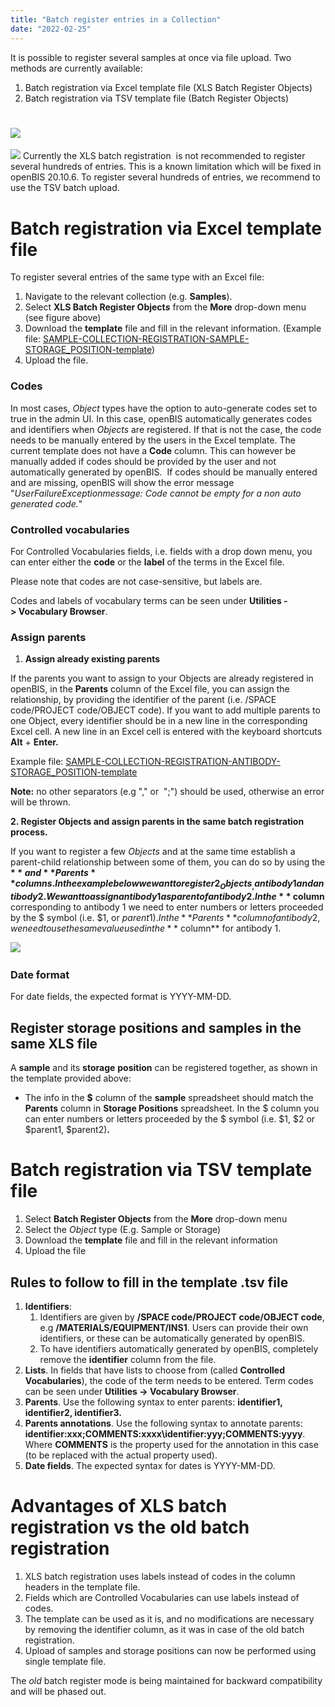 ```yaml
---
title: "Batch register entries in a Collection"
date: "2022-02-25"
---
```


It is possible to register several samples at once via file upload. Two methods are currently available:

1. Batch registration via Excel template file (XLS Batch Register Objects)
2. Batch registration via TSV template file (Batch Register Objects)

# ![](https://openbis.ch/wp-content/uploads/2022/02/Screenshot-2022-02-26-at-00.18.09-1024x251.png)

![](https://openbis.ch/wp-content/uploads/2022/02/warning-sign-1024x904.png) Currently the XLS batch registration  is not recommended to register several hundreds of entries. This is a known limitation which will be fixed in openBIS 20.10.6. To register several hundreds of entries, we recommend to use the TSV batch upload.

# Batch registration via Excel template file 

To register several entries of the same type with an Excel file:

1. Navigate to the relevant collection (e.g. **Samples**).
2. Select **XLS Batch Register Object**_**s**_ from the **More** drop-down menu (see figure above)
3. Download the **template** file and fill in the relevant information. (Example file: [SAMPLE-COLLECTION-REGISTRATION-SAMPLE-STORAGE\_POSITION-template](https://openbis.ch/wp-content/uploads/2022/02/SAMPLE-COLLECTION-REGISTRATION-SAMPLE-STORAGE_POSITION-template-2.xlsx))
4. Upload the file.

### **Codes**

In most cases, _Object_ types have the option to auto-generate codes set to true in the admin UI. In this case, openBIS automatically generates codes and identifiers when _Objects_ are registered. If that is not the case, the code needs to be manually entered by the users in the Excel template. The current template does not have a **Code** column. This can however be manually added if codes should be provided by the user and not automatically generated by openBIS.  If codes should be manually entered and are missing, openBIS will show the error message "_UserFailureExceptionmessage: Code cannot be empty for a non auto generated code._" 

### **Controlled vocabularies**

For Controlled Vocabularies fields, i.e. fields with a drop down menu, you can enter either the **code** or the **label** of the terms in the Excel file.

Please note that codes are not case-sensitive, but labels are.

Codes and labels of vocabulary terms can be seen under **Utilities -> Vocabulary Browser**.

### Assign parents

1. **Assign already existing parents**

If the parents you want to assign to your Objects are already registered in openBIS, in the **Parents** column of the Excel file, you can assign the relationship, by providing the identifier of the parent (i.e. /SPACE code/PROJECT code/OBJECT code). If you want to add multiple parents to one Object, every identifier should be in a new line in the corresponding Excel cell. A new line in an Excel cell is entered with the keyboard shortcuts **Alt** + **Enter.**

Example file: [SAMPLE-COLLECTION-REGISTRATION-ANTIBODY-STORAGE\_POSITION-template](https://openbis.ch/wp-content/uploads/2022/02/SAMPLE-COLLECTION-REGISTRATION-ANTIBODY-STORAGE_POSITION-template-1.xlsx)

 **Note:** no other separators (e.g "," or  ";") should be used, otherwise an error will be thrown.

**2\. Register Objects and assign parents in the same batch registration process.** 

If you want to register a few _Objects_ and at the same time establish a parent-child relationship between some of them, you can do so by using the **$** and **Parents** columns. In the example below we want to register 2 _Objects_, antibody 1 and antibody 2. We want to assign antibody 1 as parent of antibody 2. In the **$ column** corresponding to antibody 1 we need to enter numbers or letters proceeded by the $ symbol (i.e. $1, or $parent1). In the **Parents** column of antibody 2, we need to use the same value used in the **$ column** for antibody 1.

![](https://openbis.ch/wp-content/uploads/2022/02/register-objects-assign-parents-in-same-transaction.png) 

### Date format

For date fields, the expected format is YYYY-MM-DD.

## Register storage positions and samples in the same XLS file

A **sample** and its **storage** **position** can be registered together, as shown in the template provided above:

- The info in the **$** column of the **sample** spreadsheet should match the **Parents** column in **Storage Positions** spreadsheet. In the $ column you can enter numbers or letters proceeded by the $ symbol (i.e. $1, $2 or $parent1, $parent2)**.**

# Batch registration via TSV template file

1. Select **Batch Register Object**_**s**_ from the **More** drop-down menu
2. Select the _Object_ type (E.g. Sample or Storage)
3. Download the **template** file and fill in the relevant information
4. Upload the file

## **Rules to follow to fill in the template .tsv file**

1. **Identifiers**:
    1. Identifiers are given by **/SPACE code/PROJECT code/OBJECT code**, e.g **/MATERIALS/EQUIPMENT/INS1**. Users can provide their own identifiers, or these can be automatically generated by openBIS.
    2. To have identifiers automatically generated by openBIS, completely remove the **identifier** column from the file.
2. **Lists**. In fields that have lists to choose from (called **Controlled Vocabularies**), the code of the term needs to be entered. Term codes can be seen under **Utilities -> Vocabulary Browser**.
3. **Parents**. Use the following syntax to enter parents: **identifier1, identifier2, identifier3.**
4. **Parents annotations**. Use the following syntax to annotate parents: **identifier:xxx;COMMENTS:xxxx\\identifier:yyy;COMMENTS:yyyy**. Where **COMMENTS** is the property used for the annotation in this case (to be replaced with the actual property used).
5. **Date fields**. The expected syntax for dates is YYYY-MM-DD.

# Advantages of XLS batch registration vs the old batch registration

1. XLS batch registration uses labels instead of codes in the column headers in the template file.
2. Fields which are Controlled Vocabularies can use labels instead of codes.
3. The template can be used as it is, and no modifications are necessary by removing the identifier column, as it was in case of the old batch registration.
4. Upload of samples and storage positions can now be performed using single template file. 

The _old_ batch register mode is being maintained for backward compatibility and will be phased out.
